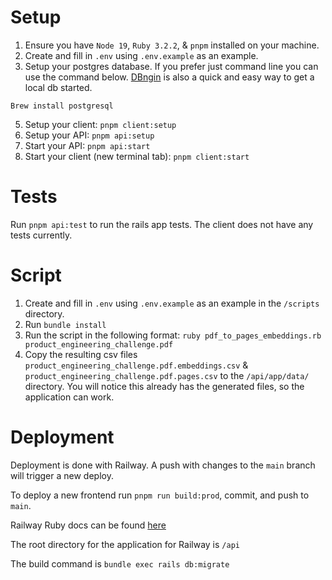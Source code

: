 # Setup

1. Ensure you have `Node 19`, `Ruby 3.2.2`, & `pnpm` installed on your machine.
2. Create and fill in `.env` using `.env.example` as an example.
3. Setup your postgres database. If you prefer just command line you can use the command below. [DBngin](https://dbngin.com/) is also a quick and easy way to get a local db started.

```
Brew install postgresql
```

5. Setup your client: `pnpm client:setup`
6. Setup your API: `pnpm api:setup`
7. Start your API: `pnpm api:start`
8. Start your client (new terminal tab): `pnpm client:start`

# Tests

Run `pnpm api:test` to run the rails app tests. The client does not have any tests currently.

# Script

1. Create and fill in `.env` using `.env.example` as an example in the `/scripts` directory.
2. Run `bundle install`
3. Run the script in the following format: `ruby pdf_to_pages_embeddings.rb product_engineering_challenge.pdf`
4. Copy the resulting csv files `product_engineering_challenge.pdf.embeddings.csv` & `product_engineering_challenge.pdf.pages.csv` to the `/api/app/data/` directory. You will notice this already has the generated files, so the application can work.

# Deployment

Deployment is done with Railway. A push with changes to the `main` branch will trigger a new deploy.

To deploy a new frontend run `pnpm run build:prod`, commit, and push to `main`.

Railway Ruby docs can be found [here](https://nixpacks.com/docs/providers/ruby)

The root directory for the application for Railway is `/api`

The build command is `bundle exec rails db:migrate`
